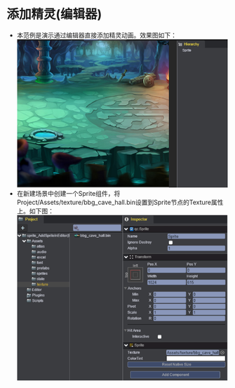 # 添加精灵(编辑器)

* 本范例是演示通过编辑器直接添加精灵动画。效果图如下：<br>
![](images\UI.png)
* 在新建场景中创建一个Sprite组件，将Project/Assets/texture/bbg_cave_hall.bin设置到Sprite节点的Texture属性上。如下图：<br>
![](images\sprite.png)